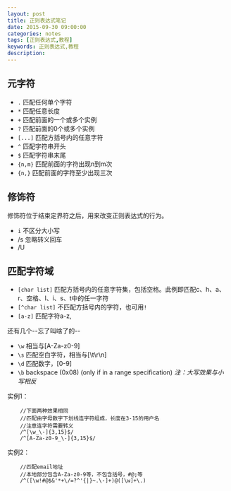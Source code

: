 ```yaml
---
layout: post
title: 正则表达式笔记
date: 2015-09-30 09:00:00
categories: notes
tags: [正则表达式,教程]
keywords: 正则表达式,教程
description:
---
```



## 元字符

* `.` 匹配任何单个字符
* `*` 匹配任意长度
* `+` 匹配前面的一个或多个实例
* `?` 匹配前面的0个或多个实例
* `[...]` 匹配方括号内的任意字符
* `^` 匹配字符串开头
* `$` 匹配字符串末尾
* `{n,m}` 匹配前面的字符出现n到m次
* `{n,}` 匹配前面的字符至少出现三次

<!-- more -->

## 修饰符

修饰符位于结束定界符之后，用来改变正则表达式的行为。

* `i` 不区分大小写
* /s 忽略转义回车
* /U

## 匹配字符域

* `[char list]` 匹配方括号内的任意字符集，包括空格。此例即匹配c、h、a、r、空格、l、i、s、t中的任一字符
* `[^char list]` 不匹配方括号内的字符，也可用`!`
* `[a-z]` 匹配字符a-z,

还有几个--忘了叫啥了的--

* `\w` 相当与[A-Za-z0-9]
* `\s` 匹配空白字符，相当与[\t\r\n]
* `\d` 匹配数字，[0-9]
* `\b` backspace (0x08) (only if in a range specification)
*注：大写效果与小写相反*

实例1：
```
	//下面两种效果相同
	//匹配由字母数字下划线连字符组成，长度在3-15的用户名
	//注意连字符需要转义
	/^[\w_\-]{3,15}$/
	/^[A-Za-z0-9_\-]{3,15}$/
```

实例2：
```
	//匹配email地址
	//本地部分包含A-Za-z0-9等，不包含括号，#@;等
	/^([\w!#@$&'*+\/=?^'{|}~.\-]+)@([\w]+\.)
```
